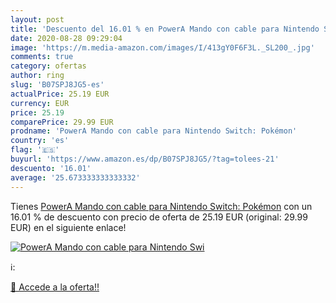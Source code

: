 ```yaml
---
layout: post
title: 'Descuento del 16.01 % en PowerA Mando con cable para Nintendo Swi'
date: 2020-08-28 09:29:04
image: 'https://m.media-amazon.com/images/I/413gY0F6F3L._SL200_.jpg'
comments: true
category: ofertas
author: ring
slug: 'B07SPJ8JG5-es'
actualPrice: 25.19 EUR
currency: EUR
price: 25.19
comparePrice: 29.99 EUR
prodname: 'PowerA Mando con cable para Nintendo Switch: Pokémon'
country: 'es'
flag: '🇪🇸'
buyurl: 'https://www.amazon.es/dp/B07SPJ8JG5/?tag=tolees-21'
descuento: '16.01'
average: '25.673333333333332'
---
```


Tienes [PowerA Mando con cable para Nintendo Switch: Pokémon](https://www.amazon.es/dp/B07SPJ8JG5/?tag=tolees-21) con un 16.01 % de descuento con precio de oferta de 25.19 EUR (original: 29.99 EUR) en el siguiente enlace!

[![PowerA Mando con cable para Nintendo Swi](https://m.media-amazon.com/images/I/413gY0F6F3L._SL200_.jpg)](https://www.amazon.es/dp/B07SPJ8JG5/?tag=tolees-21)

ℹ️:


[🛒 Accede a la oferta!!](https://www.amazon.es/dp/B07SPJ8JG5/?tag=tolees-21)
